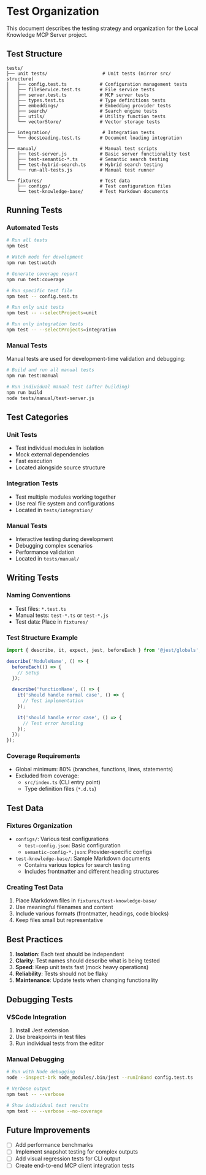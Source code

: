 # Test Organization

This document describes the testing strategy and organization for the Local Knowledge MCP Server project.

## Test Structure

```
tests/
├── unit tests/                    # Unit tests (mirror src/ structure)
│   ├── config.test.ts            # Configuration management tests
│   ├── fileService.test.ts       # File service tests
│   ├── server.test.ts            # MCP server tests
│   ├── types.test.ts             # Type definitions tests
│   ├── embeddings/               # Embedding provider tests
│   ├── search/                   # Search engine tests
│   ├── utils/                    # Utility function tests
│   └── vectorStore/              # Vector storage tests
│
├── integration/                   # Integration tests
│   └── docsLoading.test.ts       # Document loading integration
│
├── manual/                       # Manual test scripts
│   ├── test-server.js            # Basic server functionality test
│   ├── test-semantic-*.ts        # Semantic search testing
│   ├── test-hybrid-search.ts     # Hybrid search testing
│   └── run-all-tests.js          # Manual test runner
│
└── fixtures/                     # Test data
    ├── configs/                  # Test configuration files
    └── test-knowledge-base/      # Test Markdown documents
```

## Running Tests

### Automated Tests

```bash
# Run all tests
npm test

# Watch mode for development
npm run test:watch

# Generate coverage report
npm run test:coverage

# Run specific test file
npm test -- config.test.ts

# Run only unit tests
npm test -- --selectProjects=unit

# Run only integration tests
npm test -- --selectProjects=integration
```

### Manual Tests

Manual tests are used for development-time validation and debugging:

```bash
# Build and run all manual tests
npm run test:manual

# Run individual manual test (after building)
npm run build
node tests/manual/test-server.js
```

## Test Categories

### Unit Tests
- Test individual modules in isolation
- Mock external dependencies
- Fast execution
- Located alongside source structure

### Integration Tests
- Test multiple modules working together
- Use real file system and configurations
- Located in `tests/integration/`

### Manual Tests
- Interactive testing during development
- Debugging complex scenarios
- Performance validation
- Located in `tests/manual/`

## Writing Tests

### Naming Conventions
- Test files: `*.test.ts`
- Manual tests: `test-*.ts` or `test-*.js`
- Test data: Place in `fixtures/`

### Test Structure Example
```typescript
import { describe, it, expect, jest, beforeEach } from '@jest/globals';

describe('ModuleName', () => {
  beforeEach(() => {
    // Setup
  });

  describe('functionName', () => {
    it('should handle normal case', () => {
      // Test implementation
    });

    it('should handle error case', () => {
      // Test error handling
    });
  });
});
```

### Coverage Requirements
- Global minimum: 80% (branches, functions, lines, statements)
- Excluded from coverage:
  - `src/index.ts` (CLI entry point)
  - Type definition files (`*.d.ts`)

## Test Data

### Fixtures Organization
- `configs/`: Various test configurations
  - `test-config.json`: Basic configuration
  - `semantic-config-*.json`: Provider-specific configs
- `test-knowledge-base/`: Sample Markdown documents
  - Contains various topics for search testing
  - Includes frontmatter and different heading structures

### Creating Test Data
1. Place Markdown files in `fixtures/test-knowledge-base/`
2. Use meaningful filenames and content
3. Include various formats (frontmatter, headings, code blocks)
4. Keep files small but representative

## Best Practices

1. **Isolation**: Each test should be independent
2. **Clarity**: Test names should describe what is being tested
3. **Speed**: Keep unit tests fast (mock heavy operations)
4. **Reliability**: Tests should not be flaky
5. **Maintenance**: Update tests when changing functionality

## Debugging Tests

### VSCode Integration
1. Install Jest extension
2. Use breakpoints in test files
3. Run individual tests from the editor

### Manual Debugging
```bash
# Run with Node debugging
node --inspect-brk node_modules/.bin/jest --runInBand config.test.ts

# Verbose output
npm test -- --verbose

# Show individual test results
npm test -- --verbose --no-coverage
```

## Future Improvements

- [ ] Add performance benchmarks
- [ ] Implement snapshot testing for complex outputs
- [ ] Add visual regression tests for CLI output
- [ ] Create end-to-end MCP client integration tests